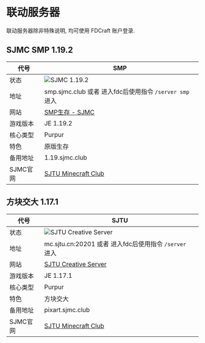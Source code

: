 # 联动服务器

联动服务器除非特殊说明, 均可使用 FDCraft 账户登录.

## SJMC SMP 1.19.2

| 代号     | SMP                                                                                                |
| -------- | -------------------------------------------------------------------------------------------------- |
| 状态     | ![SJMC 1.19.2](https://minecraftlist.com/servers/smp.sjmc.club/banner.svg)                          |
| 地址     | smp.sjmc.club 或者 进入fdc后使用指令 `/server smp` 进入                                                |
| 网站     | [SMP生存 - SJMC](https://mc.sjtu.cn/2021/12/26/%e7%ba%af%e5%87%801-18-1%e7%94%9f%e5%ad%98/)          |
| 游戏版本 | JE 1.19.2                                                                                           |
| 核心类型 | Purpur                                                                                              |
| 特色     | 原版生存                                                                                            |
| 备用地址 | 1.19.sjmc.club                                                                                     |
| SJMC官网 | [SJTU Minecraft Club](https://mc.sjtu.cn)                                                                  |


## 方块交大 1.17.1
| 代号     | SJTU                                                                                                |
| -------- | -------------------------------------------------------------------------------------------------- |
| 状态     | ![SJTU Creative Server](https://minecraftlist.com/servers/smp.sjmc.club/banner.svg)                |
| 地址     | mc.sjtu.cn:20201 或者 进入fdc后使用指令 `/server ` 进入                                             |
| 网站     | [SJTU Creative Server](https://mc.sjtu.cn/2021/03/17/sjtu-vanilla-server-1-16-5/)                   |
| 游戏版本 | JE 1.17.1                                                                                           |
| 核心类型 | Purpur                                                                                              |
| 特色     | 方块交大                                                                                            |
| 备用地址 | pixart.sjmc.club                                                                                    |
| SJMC官网 | [SJTU Minecraft Club](https://mc.sjtu.cn)                                                                  |

